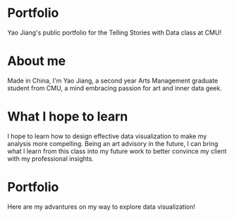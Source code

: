 # Portfolio
Yao Jiang's public portfolio for the Telling Stories with Data class at CMU!

#   About me
Made in China, I'm Yao Jiang, a second year Arts Management graduate student from CMU, a mind embracing passion for art and inner data geek. 

#  What I hope to learn
I hope to learn how to design effective data visualization to make my analysis more compelling. Being an art advisory in the future, I can bring what I learn from this class into my future work to better convince my client with my professional insights.

#  Portfolio
Here are my advantures on my way to explore data visualization!
